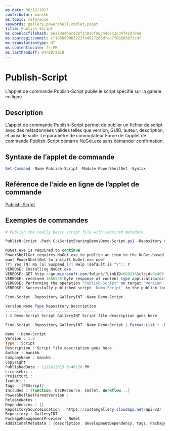 ```yaml
---
ms.date: 06/12/2017
contributor: manikb
ms.topic: reference
keywords: gallery,powershell,cmdlet,psget
title: Publish-Script
ms.openlocfilehash: 6e273a4bacd2bf150a6fa6c4436c3c34f41078ad
ms.sourcegitcommit: cf195b090b3223fa4917206dfec7f0b603873cdf
ms.translationtype: HT
ms.contentlocale: fr-FR
ms.lasthandoff: 04/09/2018
---
```

# <a name="publish-script"></a>Publish-Script

L’applet de commande Publish-Script publie le script spécifié sur la galerie en ligne.

## <a name="description"></a>Description

L’applet de commande Publish-Script permet de publier un fichier de script avec des métadonnées valides telles que version, GUID, auteur, description, et ainsi de suite. Le paramètre de commutateur Force de l’applet de commande Publish-Script démarre NuGet.exe sans demander confirmation.

## <a name="cmdlet-syntax"></a>Syntaxe de l’applet de commande

```powershell
Get-Command -Name Publish-Script -Module PowerShellGet -Syntax
```

## <a name="cmdlet-online-help-reference"></a>Référence de l’aide en ligne de l’applet de commande

[Publish-Script](http://go.microsoft.com/fwlink/?LinkId=619788)

## <a name="example-commands"></a>Exemples de commandes

```powershell
# Publish the really basic script file with required metadata

Publish-Script -Path C:\ScriptSharingDemo\Demo-Script.ps1 -Repository GalleryINT -NuGetApiKey cad91af7-a49c-4026-9570-a4c16564e785 -Verbose

NuGet.exe is required to continue
PowerShellGet requires NuGet.exe to publish an item to the NuGet-based repositories. NuGet.exe must be available under one of the paths specified in PATH environment variable value. Do you
want PowerShellGet to install NuGet.exe now?
[Y] Yes [N] No [S] Suspend [?] Help (default is "Y"): Y
VERBOSE: Installing NuGet.exe.
VERBOSE: GET http://go.microsoft.com/fwlink/?LinkID=690216&clcid=0x409 with 0-byte payload
VERBOSE: received 1686528-byte response of content type application/octet-stream
VERBOSE: Performing the operation "Publish-Script" on target "Version '1.0' of script 'Demo-Script'".
VERBOSE: Successfully published script 'Demo-Script' to the publish location 'https://customgallery.cloudapp.net/api/v2/package/'. Please allow few minutes for 'Demo-Script' to show up in the search results.

Find-Script -Repository GalleryINT -Name Demo-Script

Version Name Type Repository Description
------- ---- ---- ---------- -----------
1.0 Demo-Script Script GalleryINT Script file description goes here

Find-Script -Repository GalleryINT -Name Demo-Script | Format-List * -Force

Name : Demo-Script
Version : 1.0
Type : Script
Description : Script file description goes here
Author : manikb
CompanyName : manikb
Copyright :
PublishedDate : 11/16/2015 6:46:28 PM
LicenseUri :
ProjectUri :
IconUri :
Tags : {PSScript}
Includes : {Function, DscResource, Cmdlet, Workflow...}
PowerShellGetFormatVersion :
ReleaseNotes :
Dependencies : {}
RepositorySourceLocation : https://customgallery.cloudapp.net/api/v2/
Repository : GalleryINT
PackageManagementProvider : NuGet
AdditionalMetadata : {description, developmentDependency, tags, PackageManagementProvider...}

```